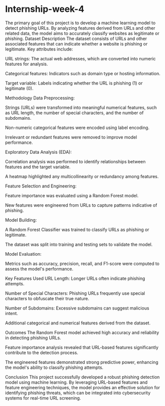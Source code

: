 # Internship-week-4
The primary goal of this project is to develop a machine learning model to detect phishing URLs. By analyzing features derived from URLs and other related data, the model aims to accurately classify websites as legitimate or phishing.
Dataset Description
The dataset consists of URLs and other associated features that can indicate whether a website is phishing or legitimate. Key attributes include:

URL strings: The actual web addresses, which are converted into numeric features for analysis.

Categorical features: Indicators such as domain type or hosting information.

Target variable: Labels indicating whether the URL is phishing (1) or legitimate (0).

Methodology
Data Preprocessing:

Strings (URLs) were transformed into meaningful numerical features, such as URL length, the number of special characters, and the number of subdomains.

Non-numeric categorical features were encoded using label encoding.

Irrelevant or redundant features were removed to improve model performance.

Exploratory Data Analysis (EDA):

Correlation analysis was performed to identify relationships between features and the target variable.

A heatmap highlighted any multicollinearity or redundancy among features.

Feature Selection and Engineering:

Feature importance was evaluated using a Random Forest model.

New features were engineered from URLs to capture patterns indicative of phishing.

Model Building:

A Random Forest Classifier was trained to classify URLs as phishing or legitimate.

The dataset was split into training and testing sets to validate the model.

Model Evaluation:

Metrics such as accuracy, precision, recall, and F1-score were computed to assess the model's performance.

Key Features Used
URL Length: Longer URLs often indicate phishing attempts.

Number of Special Characters: Phishing URLs frequently use special characters to obfuscate their true nature.

Number of Subdomains: Excessive subdomains can suggest malicious intent.

Additional categorical and numerical features derived from the dataset.

Outcomes
The Random Forest model achieved high accuracy and reliability in detecting phishing URLs.

Feature importance analysis revealed that URL-based features significantly contribute to the detection process.

The engineered features demonstrated strong predictive power, enhancing the model's ability to classify phishing attempts.

Conclusion
This project successfully developed a robust phishing detection model using machine learning. By leveraging URL-based features and feature engineering techniques, the model provides an effective solution for identifying phishing threats, which can be integrated into cybersecurity systems for real-time URL screening.

